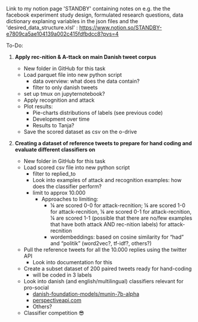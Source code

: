 Link to my notion page 'STANDBY' containing notes on e.g. the the facebook experiment study design, formulated research questions, data dictionary explaning variables in the json files and the 'desired_data_structure.xlsl'  : https://www.notion.so/STANDBY-e7809ca5ae104139a002c415fdfbdcc8?pvs=4 

To-Do:

1.  **Apply rec-nition & A-ttack on main Danish tweet corpus**
    - New folder in GitHub for this task
    - Load parquet file into new python script
        - data overview: what does the data contain?
        - filter to only danish tweets
    - set up tmux on jupyternotebook?
    - Apply recognition and attack
    - Plot results:
        - Pie-charts distributions of labels (see previous code)
        - Development over time
        - Results to Tanja?
    - Save the scored dataset as csv on the o-drive

1. **Creating a dataset of reference tweets to prepare for hand coding and evaluate different classifiers on**
    - New folder in GitHub for this task
    - Load scored csv file into new python script
        - filter to replied_to
        - Look into examples of attack and recognition examples: how does the classifier perform?
        - limit to approx 10.000
            - Approaches to limiting:
                - ¼ are scored 0-0 for attack-recnition; ¼ are scored 1-0 for attack-recnition, ¼ are scored 0-1 for attack-recnition, ¼ are scored 1-1 (possible that there are no/few examples that have both attack AND rec-nition labels) for attack-recnition
                - wordembeddings: based on cosine similarity for “had” and “politik” (word2vec?, tf-idf?, others?)
    - Pull the reference tweets for all the 10.000 replies using the twitter API
        - Look into documentation for this
    - Create a subset dataset of 200 paired tweets ready for hand-coding
        - will be coded in 3 labels
    - Look into danish (and english/multilingual) classifiers relevant for pro-social
        - [danish-foundation-models/munin-7b-alpha](https://huggingface.co/danish-foundation-models/munin-7b-alpha)
        - [perspectiveapi.com](https://www.perspectiveapi.com/)
        - Others?
    - Classifier competition 😎
